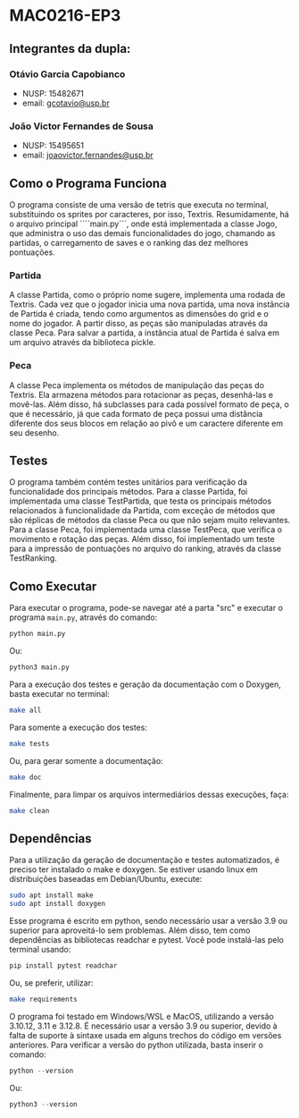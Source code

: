 # MAC0216-EP3

## Integrantes da dupla:
### Otávio Garcia Capobianco
- NUSP: 15482671
- email: gcotavio@usp.br

### João Victor Fernandes de Sousa
- NUSP: 15495651
- email: joaovictor.fernandes@usp.br

## Como o Programa Funciona
O programa consiste de uma versão de tetris que executa no terminal, substituindo os sprites por caracteres, por isso, Textris.
Resumidamente, há o arquivo principal ````main.py```, onde está implementada a classe Jogo, que administra o uso das demais funcionalidades do jogo, chamando as partidas, o carregamento de saves e o ranking das dez melhores pontuações.
### Partida
A classe Partida, como o próprio nome sugere, implementa uma rodada de Textris. Cada vez que o jogador inicia uma nova partida, uma nova instância de Partida é criada, tendo como argumentos as dimensões do grid e o nome do jogador. A partir disso, as peças são manipuladas através da classe Peca. Para salvar a partida, a instância atual de Partida é salva em um arquivo através da biblioteca pickle.
### Peca
A classe Peca implementa os métodos de manipulação das peças do Textris. Ela armazena métodos para rotacionar as peças, desenhá-las e movê-las. Além disso, há subclasses para cada possível formato de peça, o que é necessário, já que cada formato de peça possui uma distância diferente dos seus blocos em relação ao pivô e um caractere diferente em seu desenho.

## Testes
O programa também contém testes unitários para verificação da funcionalidade dos principais métodos. 
Para a classe Partida, foi implementada uma classe TestPartida, que testa os principais métodos relacionados à funcionalidade da Partida, com exceção de métodos que são réplicas de métodos da classe Peca ou que não sejam muito relevantes.
Para a classe Peca, foi implementada uma classe TestPeca, que verifica o movimento e rotação das peças. 
Além disso, foi implementado um teste para a impressão de pontuações no arquivo do ranking, através da classe TestRanking.

## Como Executar
Para executar o programa, pode-se navegar até a parta "src" e executar o programa ```main.py```, através do comando:
```python
python main.py
```
Ou:
```python
python3 main.py
```
Para a execução dos testes e geração da documentação com o Doxygen, basta executar no terminal:
 ```bash
 make all
 ```
 Para somente a execução dos testes:
 ```bash
 make tests
 ```
 Ou, para gerar somente a documentação:
 ```bash
 make doc
 ```
 Finalmente, para limpar os arquivos intermediários dessas execuções, faça:
 ```bash
 make clean
 ```

## Dependências
Para a utilização da geração de documentação e testes automatizados, é preciso ter instalado o make e doxygen. Se estiver usando linux em distribuições baseadas em Debian/Ubuntu, execute:
```bash
sudo apt install make
sudo apt install doxygen
```
Esse programa é escrito em python, sendo necessário usar a versão 3.9 ou superior para aproveitá-lo sem problemas. Além disso, tem como dependências as bibliotecas readchar e pytest. Você pode instalá-las pelo terminal usando:
```bash
pip install pytest readchar
```
Ou, se preferir, utilizar:
```bash
make requirements
```
O programa foi testado em Windows/WSL e MacOS, utilizando a versão 3.10.12, 3.11 e 3.12.8. É necessário usar a versão 3.9 ou superior, devido à falta de suporte à sintaxe usada em alguns trechos do código em versões anteriores. Para verificar a versão do python utilizada, basta inserir o comando:
```python
python --version
```
Ou:
```python
python3 --version
```


